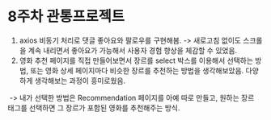 # 8주차 관통프로젝트

1. axios 비동기 처리로 댓글 좋아요와 팔로우를 구현해봄. -> 새로고침 없이도 스크롤을 계속 내리면서 좋아요가 가능해서 사용자 경험 향상을 체감할 수 있었음.
1. 영화 추천 페이지를 직접 만들어보면서 장르를 select 박스를 이용해서 선택하는 방법, 또는 영화 상세 페이지마다 비슷한 장르를 추천하는 방법을 생각해보았음. 다양하게 생각해보는 과정이 흥미로웠음.

​       -> 내가 선택한 방법은 Recommendation 페이지를 아예 따로 만들고, 원하는 장르 태그를 선택하면 그 장르가 		포함된 영화를 추천해주는 방식.

